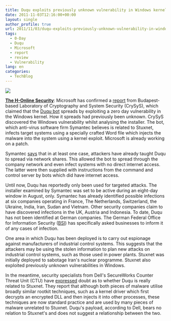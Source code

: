 ```yaml
---
title: Duqu exploits previously unknown vulnerability in Windows kernel
date: 2011-11-03T12:16:00+00:00
layout: single
author_profile: true
url: 2011/11/03/duqu-exploits-previously-unknown-vulnerability-in-windows-kernel/
tags:
  - 0-Day
  - Duqu
  - Microsoft
  - report
  - review
  - Vulnerability
lang: en
categories: 
  - TechBlog
---
```

[![](http://4.bp.blogspot.com/-L0x69Thuchg/TrJ-5StIItI/AAAAAAAAENc/uwDw72ZGL6o/s1600/Microsoft_Logo.png)](http://4.bp.blogspot.com/-L0x69Thuchg/TrJ-5StIItI/AAAAAAAAENc/uwDw72ZGL6o/s1600/Microsoft_Logo.png)

[**The H-Online Security**](http://www.h-online.com/security/): Microsoft has confirmed a [report](http://www.crysys.hu/) from Budapest-based Laboratory of Cryptography and System Security (CrySyS), which claimed that the [Duqu bot](/2011/10/duqu-son-of-stuxnet.html "New spyware from Stuxnet developers  – 19 October 2011") spreads by exploiting a zero day vulnerability in the Windows kernel. How it spreads had previously been unknown. CrySyS discovered the Windows vulnerability whilst analysing the installer. The bot, which anti-virus software firm Symantec believes is related to Stuxnet, infects target systems using a specially crafted Word file which injects the malware into the system using a kernel exploit. Microsoft is already working on a patch.

Symantec [says](http://www.symantec.com/connect/w32-duqu_status-updates_installer-zero-day-exploit) that in at least one case, attackers have already taught Duqu to spread via network shares. This allowed the bot to spread through the company network and even infect systems with no direct internet access. The latter were then supplied with instructions from the command and control server by bots which did have internet access.

Until now, Duqu has reportedly only been used for targeted attacks. The installer examined by Symantec was set to be active during an eight-day window in August, only. Symantec has already identified possible infections at six companies operating in France, The Netherlands, Switzerland, the Ukraine, India, Iran, Sudan and Vietnam. Other security companies claim to have discovered infections in the UK, Austria and Indonesia. To date, Duqu has not been identified at German companies. The German Federal Office for Information Security ([BSI](https://www.bsi.bund.de/EN/Home/home_node.html)) has specifically asked businesses to inform it of any cases of infection.

One area in which Duqu has been deployed is to carry out espionage against manufacturers of industrial control systems. This suggests that the attackers may be using the stolen information to plan new attacks on industrial control systems, such as those used in power plants. Stuxnet was initially deployed to sabotage Iran's nuclear programme. Stuxnet also exploited previously unknown vulnerabilities in Windows.

In the meantime, security specialists from Dell's SecureWorks Counter Threat Unit (CTU) have [expressed](http://www.secureworks.com/research/threats/duqu/) doubt as to whether Duqu is really related to Stuxnet. They report that although both pieces of malware utilise broadly similar rootkit techniques, such as a kernel driver which first decrypts an encrypted DLL and then injects it into other processes, these techniques are now standard practice and are used by many pieces of malware unrelated to Stuxnet. Duqu's payload, according to Dell, bears no relation to Stuxnet's and does not suggest a relationship between the two.